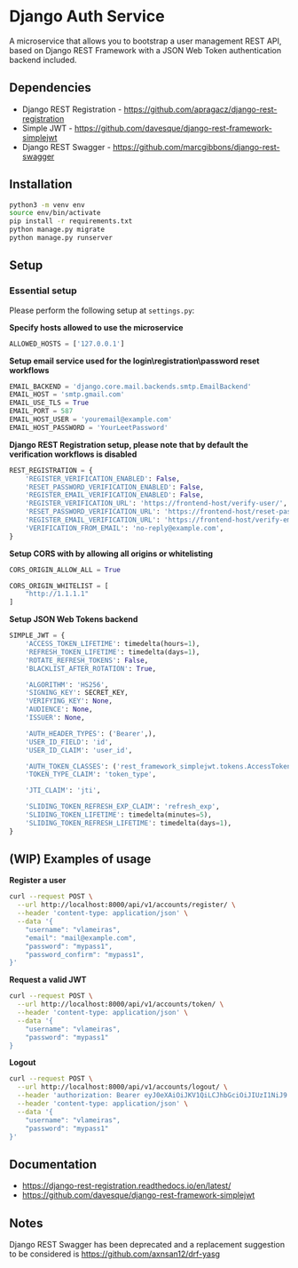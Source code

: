 # Django Auth Service
A microservice that allows you to bootstrap a user management REST API, based on Django REST Framework with a JSON Web Token authentication backend included.

## Dependencies
- Django REST Registration - https://github.com/apragacz/django-rest-registration
- Simple JWT - https://github.com/davesque/django-rest-framework-simplejwt
- Django REST Swagger - https://github.com/marcgibbons/django-rest-swagger

## Installation
```bash
python3 -m venv env
source env/bin/activate
pip install -r requirements.txt
python manage.py migrate
python manage.py runserver
```

## Setup
### Essential setup

Please perform the following setup at `settings.py`:

**Specify hosts allowed to use the microservice**
```python
ALLOWED_HOSTS = ['127.0.0.1']
```

**Setup email service used for the login\registration\password reset workflows**

```python
EMAIL_BACKEND = 'django.core.mail.backends.smtp.EmailBackend'
EMAIL_HOST = 'smtp.gmail.com'
EMAIL_USE_TLS = True
EMAIL_PORT = 587
EMAIL_HOST_USER = 'youremail@example.com'
EMAIL_HOST_PASSWORD = 'YourLeetPassword'
```

**Django REST Registration setup, please note that by default the verification workflows is disabled**

```python
REST_REGISTRATION = {
    'REGISTER_VERIFICATION_ENABLED': False,
    'RESET_PASSWORD_VERIFICATION_ENABLED': False,
    'REGISTER_EMAIL_VERIFICATION_ENABLED': False,
    'REGISTER_VERIFICATION_URL': 'https://frontend-host/verify-user/',
    'RESET_PASSWORD_VERIFICATION_URL': 'https://frontend-host/reset-password/',
    'REGISTER_EMAIL_VERIFICATION_URL': 'https://frontend-host/verify-email/',
    'VERIFICATION_FROM_EMAIL': 'no-reply@example.com',
}
```

**Setup CORS with by allowing all origins or whitelisting**
```python
CORS_ORIGIN_ALLOW_ALL = True

CORS_ORIGIN_WHITELIST = [
    "http://1.1.1.1"
]
```

**Setup JSON Web Tokens backend**
```python
SIMPLE_JWT = {
    'ACCESS_TOKEN_LIFETIME': timedelta(hours=1),
    'REFRESH_TOKEN_LIFETIME': timedelta(days=1),
    'ROTATE_REFRESH_TOKENS': False,
    'BLACKLIST_AFTER_ROTATION': True,

    'ALGORITHM': 'HS256',
    'SIGNING_KEY': SECRET_KEY,
    'VERIFYING_KEY': None,
    'AUDIENCE': None,
    'ISSUER': None,

    'AUTH_HEADER_TYPES': ('Bearer',),
    'USER_ID_FIELD': 'id',
    'USER_ID_CLAIM': 'user_id',

    'AUTH_TOKEN_CLASSES': ('rest_framework_simplejwt.tokens.AccessToken',),
    'TOKEN_TYPE_CLAIM': 'token_type',

    'JTI_CLAIM': 'jti',

    'SLIDING_TOKEN_REFRESH_EXP_CLAIM': 'refresh_exp',
    'SLIDING_TOKEN_LIFETIME': timedelta(minutes=5),
    'SLIDING_TOKEN_REFRESH_LIFETIME': timedelta(days=1),
}
```

## (WIP) Examples of usage
**Register a user**

```bash
curl --request POST \
  --url http://localhost:8000/api/v1/accounts/register/ \
  --header 'content-type: application/json' \
  --data '{
	"username": "vlameiras",
	"email": "mail@example.com",
	"password": "mypass1",
	"password_confirm": "mypass1",
}'
```

**Request a valid JWT**
```bash
curl --request POST \
  --url http://localhost:8000/api/v1/accounts/token/ \
  --header 'content-type: application/json' \
  --data '{
	"username": "vlameiras",
	"password": "mypass1"
}
```

**Logout**
```bash
curl --request POST \
  --url http://localhost:8000/api/v1/accounts/logout/ \
  --header 'authorization: Bearer eyJ0eXAiOiJKV1QiLCJhbGciOiJIUzI1NiJ9.eyJ0b2tlbl90eXBlIjoiYWNjZXNzIiwiZXhwIjoxNTcxMDA3MjAzLCJqdGkiOiI4NjgzYjFkYTg0YmY0OWE1YWZmOTg4MWU2YjIxZmIwNiIsInVzZXJfaWQiOjN9.isk6xYbsF2GpgZ1Hb64afK_QX8x-hM_zb7x4tXukzEA' \
  --header 'content-type: application/json' \
  --data '{
	"username": "vlameiras",
	"password": "mypass1"
}'
``` 

## Documentation
- https://django-rest-registration.readthedocs.io/en/latest/
- https://github.com/davesque/django-rest-framework-simplejwt

## Notes
Django REST Swagger has been deprecated and a replacement suggestion to be considered is https://github.com/axnsan12/drf-yasg